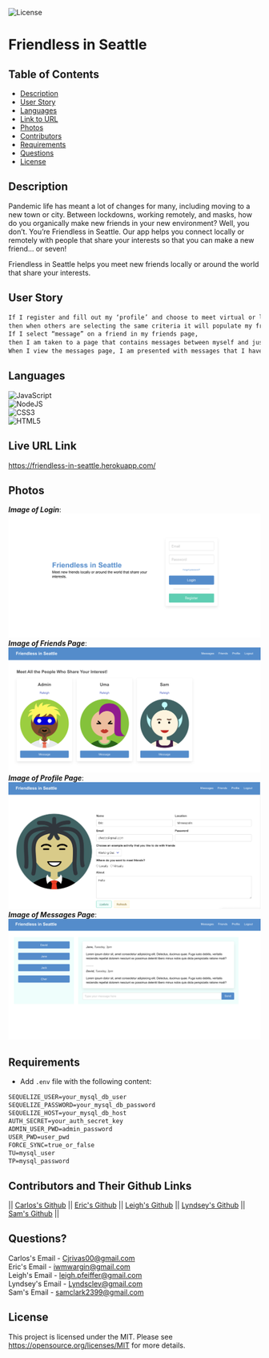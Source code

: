 
  ![License](https://img.shields.io/badge/License-MIT-yellow.svg)
  # Friendless in Seattle
  ## Table of Contents
  * [Description](#description)
  * [User Story](#user-story)
  * [Languages](#languages)
  * [Link to URL](#live-url-link)
  * [Photos](#photos)
  * [Contributors](#contributors-and-their-github-links)
  * [Requirements](#requirements)
  * [Questions](#questions)
  * [License](#license)
  

  ## Description
  Pandemic life has meant a lot of changes for many, including moving to a new town or city.
  Between lockdowns, working remotely, and masks, how do you organically make new friends in your new environment? 
  Well, you don’t. You’re Friendless in Seattle. 
  Our app helps you connect locally or remotely with people that share your interests so that you can make a new friend… or seven! 

  Friendless in Seattle helps you meet new friends locally or around the world that share your interests.
  
  ## User Story
  ``` md
  If I register and fill out my ‘profile’ and choose to meet virtual or local friends and choose an interest category, 
  then when others are selecting the same criteria it will populate my friends page. 
  If I select “message” on a friend in my friends page, 
  then I am taken to a page that contains messages between myself and just that friend. 
  When I view the messages page, I am presented with messages that I have open.
  ```
  
  
  ## Languages
   ![JavaScript](https://img.shields.io/badge/javascript-%23323330.svg?style=for-the-badge&logo=javascript&logoColor=%23F7DF1E)
   <br>
    ![NodeJS](https://img.shields.io/badge/node.js-6DA55F?style=for-the-badge&logo=node.js&logoColor=white)
   <br>
    ![CSS3](https://img.shields.io/badge/css3-%231572B6.svg?style=for-the-badge&logo=css3&logoColor=white)
   <br>
    ![HTML5](https://img.shields.io/badge/html5-%23E34F26.svg?style=for-the-badge&logo=html5&logoColor=white)
   <br>

  ## Live URL Link
  https://friendless-in-seattle.herokuapp.com/
  
  ## Photos
  **_Image of Login_**:
  <br>
  <img src="https://github.com/Clos01/Friendless-in-seattle/blob/main/Login.png">
  <br>
  _**Image of Friends Page**_:
  <br>
  <img src="https://github.com/Clos01/Friendless-in-seattle/blob/main/Friends.png">
  <br>
  _**Image of Profile Page**_:
  <br>
  <img src="https://github.com/Clos01/Friendless-in-seattle/blob/main/Profile.png">
  <br>
  _**Image of Messages Page**_:
  <br>
  <img src="https://github.com/Clos01/Friendless-in-seattle/blob/main/Messages.png">
  
  
  ## Requirements

* Add `.env` file with the following content:

```
SEQUELIZE_USER=your_mysql_db_user
SEQUELIZE_PASSWORD=your_mysql_db_password
SEQUELIZE_HOST=your_mysql_db_host
AUTH_SECRET=your_auth_secret_key
ADMIN_USER_PWD=admin_password
USER_PWD=user_pwd
FORCE_SYNC=true_or_false
TU=mysql_user
TP=mysql_password
```
  ## Contributors and Their Github Links
  ||
[Carlos's Github](https://github.com/Clos01) ||
[Eric's Github](https://github.com/iwmwargin) ||
[Leigh's Github](https://github.com/leigh-pfeiffer) ||
[Lyndsey's Github](https://github.com/lyndsclev) ||
[Sam's Github](https://github.com/Sam-Clark1) ||
  ## Questions? 
  Carlos's Email - Cjrivas00@gmail.com
  <br>
  Eric's Email - iwmwargin@gmail.com
  <br>
  Leigh's Email - leigh.pfeiffer@gmail.com
  <br>
  Lyndsey's Email - Lyndsclev@gmail.com
  <br>
  Sam's Email - samclark2399@gmail.com
  <br>

  ## License
  This project is licensed under the MIT. Please see https://opensource.org/licenses/MIT for more details.  



